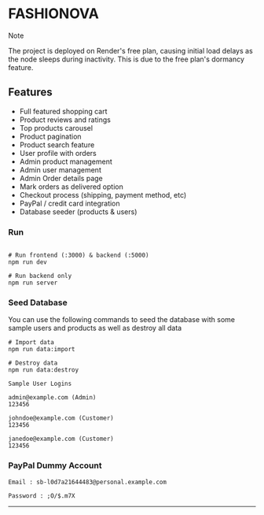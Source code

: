 ﻿# FASHIONOVA

> [!NOTE]  
> The project is deployed on Render's free plan, causing initial load delays as the node sleeps during inactivity. This is due to the free plan's dormancy feature.

## Features

- Full featured shopping cart
- Product reviews and ratings
- Top products carousel
- Product pagination
- Product search feature
- User profile with orders
- Admin product management
- Admin user management
- Admin Order details page
- Mark orders as delivered option
- Checkout process (shipping, payment method, etc)
- PayPal / credit card integration
- Database seeder (products & users)

### Run

```

# Run frontend (:3000) & backend (:5000)
npm run dev

# Run backend only
npm run server

```

### Seed Database

You can use the following commands to seed the database with some sample users and products as well as destroy all data

```
# Import data
npm run data:import

# Destroy data
npm run data:destroy
```

```
Sample User Logins

admin@example.com (Admin)
123456

johndoe@example.com (Customer)
123456

janedoe@example.com (Customer)
123456
```

### PayPal Dummy Account

```
Email : sb-l0d7a21644483@personal.example.com

Password : ;O/$.m7X

```

---
